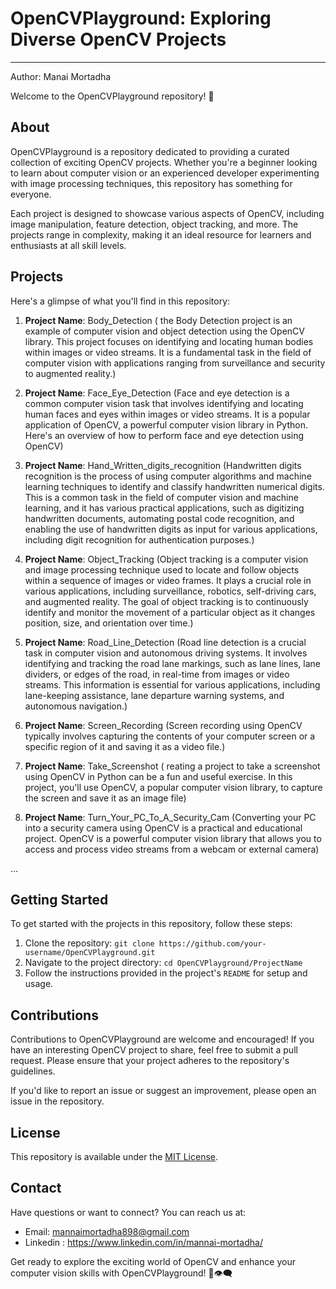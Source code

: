 # OpenCVPlayground: Exploring Diverse OpenCV Projects
--------------------------------------------------------------------------
Author: Manai Mortadha

Welcome to the OpenCVPlayground repository! 🚀


## About

OpenCVPlayground is a repository dedicated to providing a curated collection of exciting OpenCV projects. Whether you're a beginner looking to learn about computer vision or an experienced developer experimenting with image processing techniques, this repository has something for everyone.

Each project is designed to showcase various aspects of OpenCV, including image manipulation, feature detection, object tracking, and more. The projects range in complexity, making it an ideal resource for learners and enthusiasts at all skill levels.

## Projects

Here's a glimpse of what you'll find in this repository:

1. **Project Name**: Body_Detection ( the Body Detection project is an example of computer vision and object detection using the OpenCV library. This project focuses on identifying and locating human bodies within images or video streams. It is a fundamental task in the field of computer vision with applications ranging from surveillance and security to augmented reality.)
 
2. **Project Name**: Face_Eye_Detection (Face and eye detection is a common computer vision task that involves identifying and locating human faces and eyes within images or video streams. It is a popular application of OpenCV, a powerful computer vision library in Python. Here's an overview of how to perform face and eye detection using OpenCV)
   
3. **Project Name**: Hand_Written_digits_recognition (Handwritten digits recognition is the process of using computer algorithms and machine learning techniques to identify and classify handwritten numerical digits. This is a common task in the field of computer vision and machine learning, and it has various practical applications, such as digitizing handwritten documents, automating postal code recognition, and enabling the use of handwritten digits as input for various applications, including digit recognition for authentication purposes.)

4. **Project Name**: Object_Tracking (Object tracking is a computer vision and image processing technique used to locate and follow objects within a sequence of images or video frames. It plays a crucial role in various applications, including surveillance, robotics, self-driving cars, and augmented reality. The goal of object tracking is to continuously identify and monitor the movement of a particular object as it changes position, size, and orientation over time.)

5. **Project Name**: Road_Line_Detection (Road line detection is a crucial task in computer vision and autonomous driving systems. It involves identifying and tracking the road lane markings, such as lane lines, lane dividers, or edges of the road, in real-time from images or video streams. This information is essential for various applications, including lane-keeping assistance, lane departure warning systems, and autonomous navigation.)

6. **Project Name**: Screen_Recording (Screen recording using OpenCV typically involves capturing the contents of your computer screen or a specific region of it and saving it as a video file.)

7. **Project Name**: Take_Screenshot ( reating a project to take a screenshot using OpenCV in Python can be a fun and useful exercise. In this project, you'll use OpenCV, a popular computer vision library, to capture the screen and save it as an image file)

8. **Project Name**: Turn_Your_PC_To_A_Security_Cam (Converting your PC into a security camera using OpenCV is a practical and educational project. OpenCV is a powerful computer vision library that allows you to access and process video streams from a webcam or external camera)

...

## Getting Started

To get started with the projects in this repository, follow these steps:

1. Clone the repository: `git clone https://github.com/your-username/OpenCVPlayground.git`
2. Navigate to the project directory: `cd OpenCVPlayground/ProjectName`
3. Follow the instructions provided in the project's `README` for setup and usage.

## Contributions

Contributions to OpenCVPlayground are welcome and encouraged! If you have an interesting OpenCV project to share, feel free to submit a pull request. Please ensure that your project adheres to the repository's guidelines.

If you'd like to report an issue or suggest an improvement, please open an issue in the repository.

## License

This repository is available under the [MIT License](link-to-license-file).

## Contact

Have questions or want to connect? You can reach us at:
- Email: mannaimortadha898@gmail.com
- Linkedin : https://www.linkedin.com/in/mannai-mortadha/

Get ready to explore the exciting world of OpenCV and enhance your computer vision skills with OpenCVPlayground! 📸👁️‍🗨️
